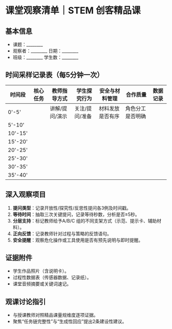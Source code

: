 # 课堂观察清单｜STEM 创客精品课

## 基本信息
- 课题：________
- 观察者：________ 日期：________
- 班级：________ 学生数：________

## 时间采样记录表（每5分钟一次）
| 时间段 | 核心任务 | 教师指导方式 | 学生探究行为 | 安全与材料管理 | 合作质量 | 数据记录 |
| --- | --- | --- | --- | --- | --- | --- |
| 0'-5' | | 讲解/提问/演示 | 关注/提问/准备 | 材料发放是否有序 | 角色分工是否明确 | | 
| 5'-10' | | | | | | |
| 10'-15' | | | | | | |
| 15'-20' | | | | | | |
| 20'-25' | | | | | | |
| 25'-30' | | | | | | |
| 30'-35' | | | | | | |
| 35'-40' | | | | | | |

## 深入观察项目
1. **提问类型**：记录开放性/探究性/反思性提问各3例及时间戳。
2. **等待时间**：抽取三次关键提问，记录等待秒数，分析是否≥5秒。
3. **分层支持**：标记教师给予A/B/C 组的不同支架方式（示范、提示卡、辅助材料）。
4. **正向反馈**：记录教师针对过程与策略的反馈语句。
5. **安全提醒**：观察危化操作或工具使用是否有预先说明与即时提醒。

## 证据附件
- 学生作品照片（含说明卡）。
- 过程性数据表（传感器数据、记录纸）。
- 课堂音频摘要或关键词速记。

## 观课讨论指引
- 与授课教师对照精品课量规维度逐项证据。
- 聚焦“任务链完整性”与“生成性回应”提出2条建设性建议。
